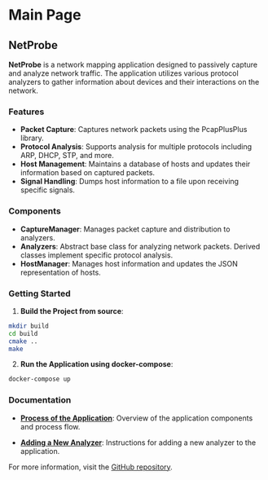 # Main Page

## NetProbe

**NetProbe** is a network mapping application designed to passively capture and analyze network traffic. The application utilizes various protocol analyzers to gather information about devices and their interactions on the network.

### Features

- **Packet Capture**: Captures network packets using the PcapPlusPlus library.
- **Protocol Analysis**: Supports analysis for multiple protocols including ARP, DHCP, STP, and more.
- **Host Management**: Maintains a database of hosts and updates their information based on captured packets.
- **Signal Handling**: Dumps host information to a file upon receiving specific signals.

### Components

- **CaptureManager**: Manages packet capture and distribution to analyzers.
- **Analyzers**: Abstract base class for analyzing network packets. Derived classes implement specific protocol analysis.
- **HostManager**: Manages host information and updates the JSON representation of hosts.

### Getting Started

1. **Build the Project from source**:
  ```sh
  mkdir build
  cd build
  cmake ..
  make
  ```

2. **Run the Application using docker-compose**:
  ```sh
  docker-compose up
  ```

### Documentation

- **[Process of the Application](docs/process.md)**: Overview of the application components and process flow.

- **[Adding a New Analyzer](docs/analyzers.md)**: Instructions for adding a new analyzer to the application.

For more information, visit the [GitHub repository](https://github.com/an0n1mity/cartographie-passive).
